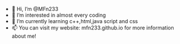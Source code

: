 - 👋 Hi, I’m @MFn233
- 👀 I’m interested in almost every coding
- 🌱 I’m currently learning c++,html,java script and css
- 📫 You can visit my website: mfn233.github.io for more information about me!

<!---
MFn233/MFn233 is a ✨ special ✨ repository because its `README.md` (this file) appears on your GitHub profile.
You can click the Preview link to take a look at your changes.
--->
